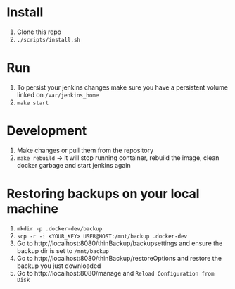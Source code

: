 # Install
1. Clone this repo
2. `./scripts/install.sh`

# Run
1. To persist your jenkins changes make sure you have a persistent volume linked on `/var/jenkins_home`
2. `make start`

# Development
1. Make changes or pull them from the repository
2. `make rebuild` -> it will stop running container, rebuild the image, clean docker garbage and start jenkins again

# Restoring backups on your local machine
1. `mkdir -p .docker-dev/backup`
2. `scp -r -i <YOUR_KEY> USER@HOST:/mnt/backup .docker-dev`
3. Go to http://localhost:8080/thinBackup/backupsettings and ensure the backup dir is set to `/mnt/backup`
4. Go to http://localhost:8080/thinBackup/restoreOptions and restore the backup you just downloaded
5. Go to http://localhost:8080/manage and `Reload Configuration from Disk`
